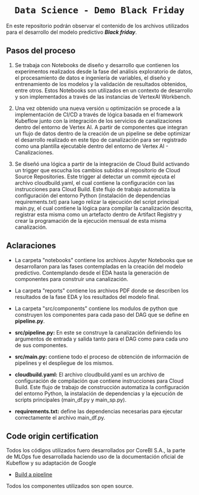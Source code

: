 # <h1 align=center>**`Data Science - Demo Black Friday`**</h1>

En este repositorio podrán observar el contenido de los archivos utilizados para el desarrollo del modelo predictivo ***Black friday***.

## **Pasos del proceso**

1. Se trabaja con Notebooks de diseño y desarrollo que contienen los experimentos realizados desde la fase del análisis exploratorio de datos, el procesamiento de datos e ingeniería de variables, el diseño y entrenamiento de los modelos y la validación de resultados obtenidos, entre otros. Estos Notebooks son utilizados en un contexto de desarrollo y son implementados a través de las instancias de VertexAI Workbench.

2. Una vez obtenido una nueva versión u optimización se procede a la implementación de CI/CD a través de lógica basada en el framework Kubeflow junto con la integración de los servicios de canalizaciones dentro del entorno de Vertex AI. A partir de componentes que integran un flujo de datos dentro de la creación de un pipeline se debe optimizar el desarrollo realizado en este tipo de canalización para ser registrado como una plantilla ejecutable dentro del entorno de Vertex AI - Canalizaciones.

3. Se diseñó una lógica a partir de la integración de Cloud Build activando un trigger que escucha los cambios subidos al repositorio de Cloud Source Repositories. Este trigger al detectar un commit ejecuta el archivo cloudbuild.yaml, el cual contiene la configuración con las instrucciones para Cloud Build. Este flujo de trabajo automatiza la configuración del entorno Python (instalación de dependencias requirements.txt) para luego relizar la ejecución del script principal main.py, el cual contiene la lógica para compilar la canalización descrita, registrar esta misma como un artefacto dentro de Artifact Registry y crear la programación de la ejecución mensual de esta misma canalización.

## **Aclaraciones**

+ La carpeta "notebooks" contiene los archivos Jupyter Notebooks que se desarrollaron para las fases contempladas en la creación del modelo predictivo. Contemplando desde el EDA hasta la generación de componentes para construir una canalización.

+ La carpeta "reports" contiene los archivos PDF donde se describen los resultados de la fase EDA y los resultados del modelo final.

+ La carpeta "src/components" contiene los modulos de python que construyen los componentes para cada paso del DAG que se define en **pipeline.py**.

+ **src/pipeline.py:** En este se construye la canalización definiendo los argumentos de entrada y salida tanto para el DAG como para cada uno de sus componentes.

+ **src/main.py:** contiene todo el proceso de obtención de información de pipelines y el despliegue de los mismos.

+ **cloudbuild.yaml:** El archivo cloudbuild.yaml es un archivo de configuración de compilación que contiene instrucciones para Cloud Build. Este flujo de trabajo de construcción automatiza la configuración del entorno Python, la instalación de dependencias y la ejecución de scripts principales (main_df.py y main_sp.py).

+ **requirements.txt:** define las dependencias necesarias para ejecutar correctamente el archivo main_df.py.


## Code origin certification

Todos los códigos utilizados fuero desarrollados por CoreBI S.A., la parte de MLOps fue desarrollada haciendo uso de la documentación oficial de Kubeflow y su adaptación de Google

* [Build a pipeline](https://cloud.google.com/vertex-ai/docs/pipelines/build-pipeline)

Todos los componentes utilizados son open source.
